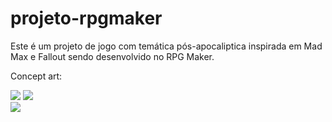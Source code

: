 # projeto-rpgmaker

Este é um projeto de jogo com temática pós-apocaliptica inspirada em Mad Max e Fallout sendo desenvolvido no RPG Maker. 

<p>Concept art:</p>
<img src="https://github.com/davimouravilaca/projeto-rpgmaker/assets/76662862/1efe58b5-3ea3-4918-a8e5-6fb7f131a242">
<img src=https://github.com/davimouravilaca/projeto-rpgmaker/assets/76662862/3cde6313-edca-49bd-9585-3208fae2e2b0">
</br>
<img src="https://github.com/davimouravilaca/projeto-rpgmaker/assets/76662862/b9b02daf-5c37-4712-9408-3481ff201712">


